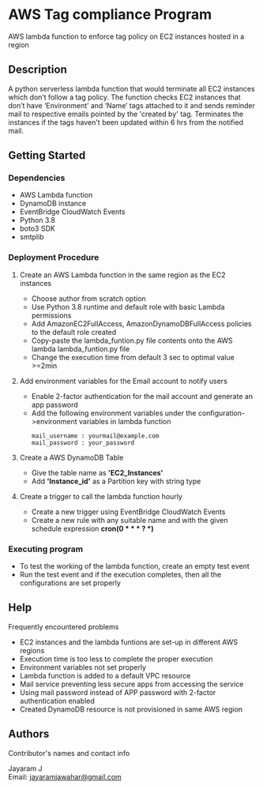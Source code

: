 # AWS Tag compliance Program
AWS lambda function to enforce tag policy on EC2 instances hosted in a region


## Description

A python serverless lambda function that would terminate all EC2 instances which don’t follow a tag policy. The function checks EC2 instances that don’t have ‘Environment’ and ‘Name’ tags attached to it and sends reminder mail to respective emails pointed by the 'created by' tag. Terminates the instances if the tags haven't been updated within 6 hrs from the notified mail.

## Getting Started

### Dependencies

* AWS Lambda function 
* DynamoDB instance
* EventBridge CloudWatch Events
* Python 3.8
* boto3 SDK
* smtplib

### Deployment Procedure

1) Create an AWS Lambda function in the same region as the EC2 instances 
    * Choose author from scratch option
    * Use Python 3.8 runtime and default role with basic Lambda permissions
    * Add AmazonEC2FullAccess, AmazonDynamoDBFullAccess policies to the default role created
    * Copy-paste the lambda_funtion.py file contents onto the AWS lambda lambda_funtion.py file
    * Change the execution time from default 3 sec to optimal value >=2min

2) Add environment variables for the Email account to notify users 
    * Enable 2-factor authentication for the mail account and generate an app password
    * Add the following environment variables under the configuration->environment variables in lambda function 
      ~~~
      mail_username : yourmail@example.com
      mail_password : your_password
      ~~~
 
3) Create a AWS DynamoDB Table
   * Give the table name as **'EC2_Instances'**
   * Add **'Instance_id'** as a Partition key with string type
 
 
4) Create a trigger to call the lambda function hourly
    * Create a new trigger using EventBridge CloudWatch Events
    * Create a new rule with any suitable name and with the given schedule expression <b>cron(0 * * * ? *)</b>
   


### Executing program

* To test the working of the lambda function, create an empty test event
* Run the test event and if the execution completes, then all the configurations are set properly


## Help

Frequently encountered problems
* EC2 instances and the lambda funtions are set-up in different AWS regions
* Execution time is too less to complete the proper execution
* Environment variables not set properly
* Lambda function is added to a default VPC resource
* Mail service preventing less secure apps from accessing the service 
* Using mail password instead of APP password with 2-factor authentication enabled
* Created DynamoDB resource is not provisioned in same AWS region

## Authors

Contributor's names and contact info

Jayaram J <br>
Email: jayaramjawahar@gmail.com
